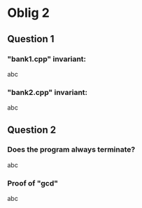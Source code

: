 # Oblig 2


## Question 1
### "bank1.cpp" invariant:
abc

### "bank2.cpp" invariant:
abc

## Question 2
### Does the program always terminate?
abc

### Proof of "gcd"
abc
